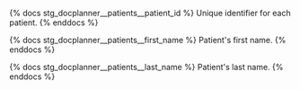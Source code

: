{% docs stg_docplanner__patients__patient_id %}
Unique identifier for each patient.
{% enddocs %}

{% docs stg_docplanner__patients__first_name %}
Patient's first name.
{% enddocs %}

{% docs stg_docplanner__patients__last_name %}
Patient's last name.
{% enddocs %}